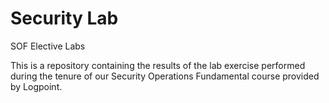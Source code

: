 # Security Lab 
SOF Elective Labs

This is a repository containing the results of the lab exercise performed during the tenure of our Security Operations Fundamental course provided by Logpoint.
